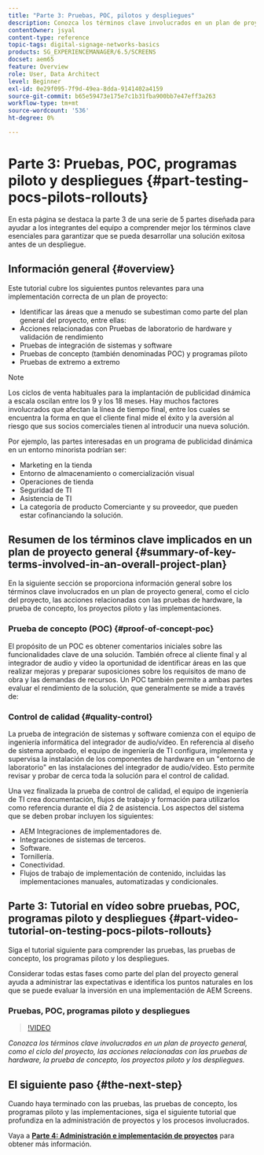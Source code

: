 ```yaml
---
title: "Parte 3: Pruebas, POC, pilotos y despliegues"
description: Conozca los términos clave involucrados en un plan de proyecto general, como el ciclo del proyecto, las acciones relacionadas con las pruebas de hardware, la prueba de concepto, los programas piloto y los despliegues.
contentOwner: jsyal
content-type: reference
topic-tags: digital-signage-networks-basics
products: SG_EXPERIENCEMANAGER/6.5/SCREENS
docset: aem65
feature: Overview
role: User, Data Architect
level: Beginner
exl-id: 0e29f095-7f9d-49ea-8dda-9141402a4159
source-git-commit: b65e59473e175e7c1b31fba900bb7e47eff3a263
workflow-type: tm+mt
source-wordcount: '536'
ht-degree: 0%

---
```


# Parte 3: Pruebas, POC, programas piloto y despliegues {#part-testing-pocs-pilots-rollouts}

En esta página se destaca la parte 3 de una serie de 5 partes diseñada para ayudar a los integrantes del equipo a comprender mejor los términos clave esenciales para garantizar que se pueda desarrollar una solución exitosa antes de un despliegue.

## Información general {#overview}

Este tutorial cubre los siguientes puntos relevantes para una implementación correcta de un plan de proyecto:

* Identificar las áreas que a menudo se subestiman como parte del plan general del proyecto, entre ellas:
* Acciones relacionadas con Pruebas de laboratorio de hardware y validación de rendimiento
* Pruebas de integración de sistemas y software
* Pruebas de concepto (también denominadas POC) y programas piloto
* Pruebas de extremo a extremo

>[!NOTE]
>
>Los ciclos de venta habituales para la implantación de publicidad dinámica a escala oscilan entre los 9 y los 18 meses. Hay muchos factores involucrados que afectan la línea de tiempo final, entre los cuales se encuentra la forma en que el cliente final mide el éxito y la aversión al riesgo que sus socios comerciales tienen al introducir una nueva solución.

Por ejemplo, las partes interesadas en un programa de publicidad dinámica en un entorno minorista podrían ser:

* Marketing en la tienda
* Entorno de almacenamiento o comercialización visual
* Operaciones de tienda
* Seguridad de TI
* Asistencia de TI
* La categoría de producto Comerciante y su proveedor, que pueden estar cofinanciando la solución.

## Resumen de los términos clave implicados en un plan de proyecto general {#summary-of-key-terms-involved-in-an-overall-project-plan}

En la siguiente sección se proporciona información general sobre los términos clave involucrados en un plan de proyecto general, como el ciclo del proyecto, las acciones relacionadas con las pruebas de hardware, la prueba de concepto, los proyectos piloto y las implementaciones.

### Prueba de concepto (POC) {#proof-of-concept-poc}

El propósito de un POC es obtener comentarios iniciales sobre las funcionalidades clave de una solución. También ofrece al cliente final y al integrador de audio y vídeo la oportunidad de identificar áreas en las que realizar mejoras y preparar suposiciones sobre los requisitos de mano de obra y las demandas de recursos. Un POC también permite a ambas partes evaluar el rendimiento de la solución, que generalmente se mide a través de:

### Control de calidad {#quality-control}

La prueba de integración de sistemas y software comienza con el equipo de ingeniería informática del integrador de audio/vídeo. En referencia al diseño de sistema aprobado, el equipo de ingeniería de TI configura, implementa y supervisa la instalación de los componentes de hardware en un &quot;entorno de laboratorio&quot; en las instalaciones del integrador de audio/vídeo. Esto permite revisar y probar de cerca toda la solución para el control de calidad.

Una vez finalizada la prueba de control de calidad, el equipo de ingeniería de TI crea documentación, flujos de trabajo y formación para utilizarlos como referencia durante el día 2 de asistencia. Los aspectos del sistema que se deben probar incluyen los siguientes:

* AEM Integraciones de implementadores de.
* Integraciones de sistemas de terceros.
* Software.
* Tornillería.
* Conectividad.
* Flujos de trabajo de implementación de contenido, incluidas las implementaciones manuales, automatizadas y condicionales.

## Parte 3: Tutorial en vídeo sobre pruebas, POC, programas piloto y despliegues {#part-video-tutorial-on-testing-pocs-pilots-rollouts}

Siga el tutorial siguiente para comprender las pruebas, las pruebas de concepto, los programas piloto y los despliegues.

Considerar todas estas fases como parte del plan del proyecto general ayuda a administrar las expectativas e identifica los puntos naturales en los que se puede evaluar la inversión en una implementación de AEM Screens.

### Pruebas, POC, programas piloto y despliegues

>[!VIDEO](https://video.tv.adobe.com/v/28405)

*Conozca los términos clave involucrados en un plan de proyecto general, como el ciclo del proyecto, las acciones relacionadas con las pruebas de hardware, la prueba de concepto, los proyectos piloto y los despliegues.*

## El siguiente paso {#the-next-step}

Cuando haya terminado con las pruebas, las pruebas de concepto, los programas piloto y las implementaciones, siga el siguiente tutorial que profundiza en la administración de proyectos y los procesos involucrados.

Vaya a **[Parte 4: Administración e implementación de proyectos](project-management-and-deployment.md)** para obtener más información.
